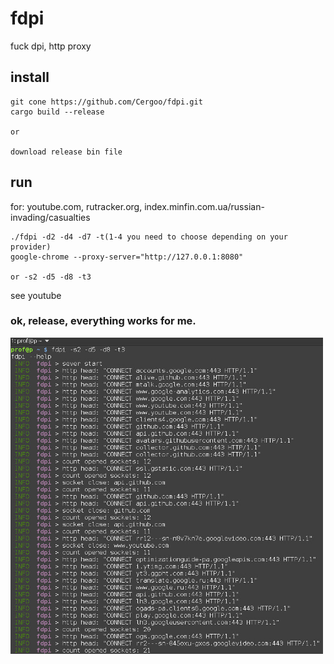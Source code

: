 # fdpi
fuck dpi, http proxy

## install
```
git cone https://github.com/Cergoo/fdpi.git
cargo build --release

or

download release bin file 
```

## run
for: 
youtube.com, 
rutracker.org,
index.minfin.com.ua/russian-invading/casualties
```
./fdpi -d2 -d4 -d7 -t(1-4 you need to choose depending on your provider)        
google-chrome --proxy-server="http://127.0.0.1:8080"

or -s2 -d5 -d8 -t3
```
see youtube

### ok, release, everything works for me.


<img src="img1.jpg" width="500">